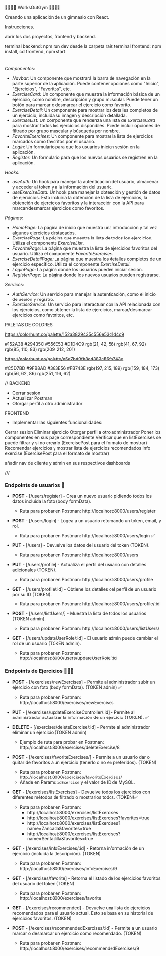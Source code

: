 🏋️‍♀️🏋️‍♀️ WorksOutGym 🏋️‍♀️🏋️‍♀️

Creando una aplicación de un gimnasio con React.

Instrucciones.

abrir los dos proyectos, frontend y backend.

terminal backend: npm run dev desde la carpeta raiz
terminal frontend: npm install, cd frontend, npm start

#

_Componentes:_

- _Navbar:_ Un componente que mostrará la barra de navegación en la parte superior de la aplicación. Puede contener opciones como "Inicio", "Ejercicios", "Favoritos", etc.
- _ExerciseCard:_ Un componente que muestra la información básica de un ejercicio, como nombre, descripción y grupo muscular. Puede tener un botón para marcar o desmarcar el ejercicio como favorito.
- _ExerciseDetail:_ Un componente para mostrar los detalles completos de un ejercicio, incluida su imagen y descripción detallada.
- _ExerciseList:_ Un componente que renderiza una lista de _ExerciseCard_ para mostrar todos los ejercicios disponibles. Puede incluir opciones de filtrado por grupo muscular y búsqueda por nombre.
- _FavoriteExercises:_ Un componente para mostrar la lista de ejercicios marcados como favoritos por el usuario.
- _Login:_ Un formulario para que los usuarios inicien sesión en la aplicación.
- _Register:_ Un formulario para que los nuevos usuarios se registren en la aplicación.

_Hooks:_

- _useAuth:_ Un hook para manejar la autenticación del usuario, almacenar y acceder al token y a la información del usuario.
- _useExerciseData:_ Un hook para manejar la obtención y gestión de datos de ejercicios. Esto incluiría la obtención de la lista de ejercicios, la obtención de ejercicios favoritos y la interacción con la API para marcar/desmarcar ejercicios como favoritos.

_Páginas:_

- _HomePage:_ La página de inicio que muestra una introducción y tal vez algunos ejercicios destacados.
- _ExercisePage:_ La página que muestra la lista de todos los ejercicios. Utiliza el componente _ExerciseList_.
- _FavoritePage:_ La página que muestra la lista de ejercicios favoritos del usuario. Utiliza el componente _FavoriteExercises_.
- _ExerciseDetailPage:_ La página que muestra los detalles completos de un ejercicio específico. Utiliza el componente _ExerciseDetail_.
- _LoginPage:_ La página donde los usuarios pueden iniciar sesión.
- _RegisterPage:_ La página donde los nuevos usuarios pueden registrarse.

_Services:_

- _AuthService:_ Un servicio para manejar la autenticación, como el inicio de sesión y registro.
- _ExerciseService:_ Un servicio para interactuar con la API relacionada con los ejercicios, como obtener la lista de ejercicios, marcar/desmarcar ejercicios como favoritos, etc.


PALETAS DE COLORES

https://colorhunt.co/palette/152a3829435c556e53d1d4c9

#152A38
#29435C
#556E53
#D1D4C9
rgb(21, 42, 56)
rgb(41, 67, 92)
rgb(85, 110, 83)
rgb(209, 212, 201)

https://colorhunt.co/palette/c5d7bd9fb8ad383e56fb743e

#C5D7BD
#9FB8AD
#383E56
#FB743E
rgb(197, 215, 189)
rgb(159, 184, 173)
rgb(56, 62, 86)
rgb(251, 116, 62)

// 
BACKEND
- Cerrar sesion 
- Actualizar Postman
- Otorgar perfil a otro administrador


FRONTEND 
- Implementar las siguientes funcionalidades: 

Cerrar sesion
Eliminar ejercicio
Otorgar perfil a otro administrador
Poner los componentes en sus page correspondiente
Verificar que en listExercises se puede filtrar y si no crearlo (ExercisePost para el formato de mostrar)
Recomendar ejercicios y mostrar lista de ejercicios recomendados
info exercise (ExercisePost para el formato de mostrar)


añadir nav de cliente y admin en sus respectivos dashboards




/// 

### **Endpoints de usuarios** 👥

-   **POST** - [/users/register] - Crea un nuevo usuario pidiendo todos los datos incluida la foto (body formData).

    -   Ruta para probar en Postman: http://localhost:8000/users/register

-   **POST** - [/users/login] - Logea a un usuario retornando un token, email, y rol.

    -   Ruta para probar en Postman: http://localhost:8000/users/login ✅

-   **PUT** - [/users] - Devuelve los datos del usuario del token (TOKEN).

    -   Ruta para probar en Postman: http://localhost:8000/users 

-   **PUT** - [/users/profile] - Actualiza el perfil del usuario con detalles adicionales (TOKEN).

    -   Ruta para probar en Postman: http://localhost:8000/users/profile

-   **GET** - [/users/profile/:id] - Obtiene los detalles del perfil de un usuario por su ID (TOKEN).

    -   Ruta para probar en Postman: http://localhost:8000/users/profile/:id

-   **POST** - [/users/listUsers/] - Muestra la lista de todos los usuarios (TOKEN admin).

    -   Ruta para probar en Postman: http://localhost:8000/users/listUsers/

-   **GET** - [/users/updateUserRole/:id] - El usuario admin puede cambiar el rol de un usuario (TOKEN admin).

    -   Ruta para probar en Postman: http://localhost:8000/users/updateUserRole/:id

### **Endpoints de Ejercicios** 🏋🏻‍♂️

-   **POST** - [/exercises/newExercises] - Permite al administrador subir un ejercicio con foto (body formData). (TOKEN admin) ✅

    -   Ruta para probar en Postman: http://localhost:8000/exercises/newExercises

-   **PUT** - [/exercises/updateExerciseController/:id] - Permite al administrador actualizar la información de un ejercicio (TOKEN). ✅

-   **DELETE** - [/exercises/deleteExercise/:id] - Permite al administrador eliminar un ejercicio (TOKEN admin)

    -   Ejemplo de ruta para probar en Postman: http://localhost:8000/exercises/deleteExercise/8

-   **POST** - [/exercises/favoriteExercises/] - Permite a un usuario dar o quitar de favoritos a un ejercicio (tenerlo o no en preferidos). (TOKEN)

    -   Ruta para probar en Postman: http://localhost:8000/exercises/favoriteExercises/
    -   Añade en Params `idExercise` y el valor de ID de MySQL.

-   **GET** - [/exercises/listExercises] - Devuelve todos los ejercicios con diferentes métodos de filtrado o mostrarlos todos. (TOKEN)✅

    -   Ruta para probar en Postman:
        -   http://localhost:8000/exercises/listExercises
        -   http://localhost:8000/exercises/listExercises?favorites=true
        -   http://localhost:8000/exercises/listExercises?name=Zancada&favorites=true
        -   http://localhost:8000/exercises/listExercises?name=Sentadilla&favorites=true

-   **GET** - [/exercises/infoExercises/:id] - Retorna información de un ejercicio (incluida la descripción). (TOKEN)

    -   Ruta para probar en Postman: http://localhost:8000/exercises/infoExercises/9

-   **GET** - [/exercises/favorite] - Retorna el listado de los ejercicios favoritos del usuario del token (TOKEN)

    -   Ruta para probar en Postman: http://localhost:8000/exercises/favorite

-   **GET** - [/exercises/recommended] - Devuelve una lista de ejercicios recomendados para el usuario actual. Esto se basa en su historial de ejercicios favoritos. (TOKEN)

-   **POST** - [/exercises/recommendedExercises/:id] - Permite a un usuario marcar o desmarcar un ejercicio como recomendado. (TOKEN)
    -   Ruta para probar en Postman: http://localhost:8000/exercises/recommendedExercises/9
